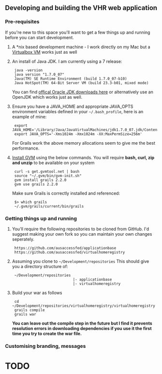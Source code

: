 ## Developing and building the VHR web application

### Pre-requisites
If you're new to this space you'll want to get a few things up and running before you can start development.

1. A *nix based development machine - I work directly on my Mac but a [Virtualbox VM](http://www.virtualbox.org) works just as well
1. An install of Java JDK. I am currently using a 7 release:
  
		java -version
		java version "1.7.0_07"
		Java(TM) SE Runtime Environment (build 1.7.0_07-b10)
		Java HotSpot(TM) 64-Bit Server VM (build 23.3-b01, mixed mode)
    
	You can find [offical Oracle JDK downloads here](http://www.oracle.com/technetwork/java/javase/downloads/index.html) or alternatively use an OpenJDK which works just as well.

1. Ensure you have a JAVA_HOME and appropriate JAVA_OPTS environment variables defined in your `~/.bash_profile`, here is an example of mine:

		export JAVA_HOME='/Library/Java/JavaVirtualMachines/jdk1.7.0_07.jdk/Contents/Home'
		export JAVA_OPTS='-Xms1024m -Xmx1024m -XX:MaxPermSize=256m'
  
	For Grails work the above memory allocations seem to give me the best performance.

1. [Install GVM](http://gvmtool.net/) using the below commands. You will require **bash, curl, zip and unzip** to be available on your system
  
    	curl -s get.gvmtool.net | bash
    	source "~/.gvm/bin/gvm-init.sh"
    	gvm install grails 2.2.0
    	gvm use grails 2.2.0

	Make sure Grails is correctly installed and referenced:

    	$> which grails
    	~/.gvm/grails/current/bin/grails

### Getting things up and running

1. You'll require the following repositories to be cloned from GitHub. I'd suggest making your own fork so you can maintain your own changes seperately.

		https://github.com/ausaccessfed/applicationbase
		https://github.com/ausaccessfed/virtualhomeregistry
		
1. Assuming you clone to `~/Development/repositories` This should give you a directory structure of:

		~/Development/repositories
								   |- applicationbase
								   |- virtualhomeregistry
								   
1. Build your war as follows

		cd ~/Development/repositories/virtualhomeregistry/virtualhomeregistry
		grails compile
		grails war
		
	**You can leave out the compile step in the future but I find it prevents resolution errors in downloading dependencies if you use it the first time you try to create the war file.**
	
### Customising branding, messages
# TODO